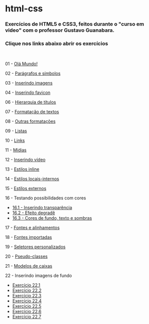 # html-css
### Exercícios de HTML5 e CSS3, feitos durante o "curso em video" com o professor Gustavo Guanabara.

###  Clique nos links abaixo abrir os exercícios

<br>
 
01 - <a href="https://afsantos2.github.io/html-css/exercicios/ex001/index.html" target="_blank">Olá Mundo!</a>

02 - <a href="https://afsantos2.github.io/html-css/exercicios/ex002/index.html" target="_blank">Parágrafos e símbolos</a> 

03 - <a href="https://afsantos2.github.io/html-css/exercicios/ex003/index.html" target="_blank">Inserindo imagens</a>

04 - <a href="https://afsantos2.github.io/html-css/exercicios/ex004/index.html" target="_blank">Inserindo favicon</a>

06 - <a href="https://afsantos2.github.io/html-css/exercicios/ex006/index.html" target="_blank">Hierarquia de títulos</a>

07 - <a href="https://afsantos2.github.io/html-css/exercicios/ex007/index.html" target="_blank">Formatação de textos</a>

08 - <a href="https://afsantos2.github.io/html-css/exercicios/ex008/index.html" target="_blank">Outras formatações</a>

09 - <a href="https://afsantos2.github.io/html-css/exercicios/ex009/index.html" target="_blank">Listas</a>

10 - <a href="https://afsantos2.github.io/html-css/exercicios/ex010/index.html" target="_blank">Links</a>

11 - <a href="https://afsantos2.github.io/html-css/exercicios/ex011/index.html" target="_blank">Mídias</a>

12 - <a href="https://afsantos2.github.io/html-css/exercicios/ex012/index.html" target="_blank">Inserindo vídeo</a>

13 - <a href="https://afsantos2.github.io/html-css/exercicios/ex013/index.html" target="_blank">Estilos inline</a>

14 - <a href="https://afsantos2.github.io/html-css/exercicios/ex014/index.html" target="_blank">Estilos locais-internos</a>

15 - <a href="https://afsantos2.github.io/html-css/exercicios/ex015/index.html" target="_blank">Estilos externos</a>

16 - Testando possibilidades com cores

- <a href="https://afsantos2.github.io/html-css/exercicios/ex016/cor01.html" target="_blank">16.1 - Inserindo transparência</a>
- <a href="https://afsantos2.github.io/html-css/exercicios/ex016/cor02.html" target="_blank">16.2 - Efeito degradê</a>
- <a href="https://afsantos2.github.io/html-css/exercicios/ex016/cor03.html" target="_blank">16.3 - Cores de fundo, texto e sombras</a>

17 - <a href="https://afsantos2.github.io/html-css/exercicios/ex017/index.html" target="_blank">Fontes e alinhamentos</a>

18 - <a href="https://afsantos2.github.io/html-css/exercicios/ex018/index.html" target="_blank">Fontes importadas</a>

19 - <a href="https://afsantos2.github.io/html-css/exercicios/ex019/index.html" target="_blank">Seletores personalizados</a>

20 - <a href="https://afsantos2.github.io/html-css/exercicios/ex020/index.html" target="_blank">Pseudo-classes</a>

21 - <a href="https://afsantos2.github.io/html-css/exercicios/ex021/index.html" target="_blank">Modelos de caixas</a>

22 - Inserindo imagens de fundo

- <a href="https://afsantos2.github.io/html-css/exercicios/ex022/fundo001.html" target="_blank">Exercício 22.1</a>
- <a href="https://afsantos2.github.io/html-css/exercicios/ex022/fundo002.html" target="_blank">Exercício 22.2</a>
- <a href="https://afsantos2.github.io/html-css/exercicios/ex022/fundo003.html" target="_blank">Exercício 22.3</a>
- <a href="https://afsantos2.github.io/html-css/exercicios/ex022/fundo004.html" target="_blank">Exercício 22.4</a>
- <a href="https://afsantos2.github.io/html-css/exercicios/ex022/fundo005.html" target="_blank">Exercício 22.5</a>
- <a href="https://afsantos2.github.io/html-css/exercicios/ex022/fundo006.html" target="_blank">Exercício 22.6</a>
- <a href="https://afsantos2.github.io/html-css/exercicios/ex022/fundo007.html" target="_blank">Exercício 22.7</a>
</details>